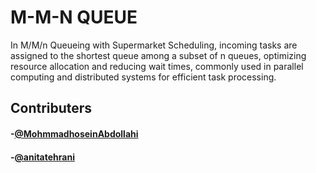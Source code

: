 # M-M-N QUEUE

In M/M/n Queueing with Supermarket Scheduling, incoming tasks are assigned to the shortest queue among a subset of n queues, optimizing resource allocation and reducing wait times, commonly used in parallel computing and distributed systems for efficient task processing.

## Contributers

#### -[@MohmmadhoseinAbdollahi](https://github.com/MohmmadhoseinAbdollahi)
#### -[@anitatehrani](https://github.com/anitatehrani)
